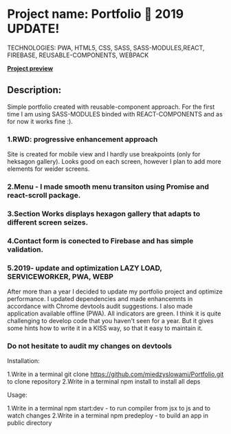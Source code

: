 # Project name: Portfolio :princess: 2019 UPDATE!

TECHNOLOGIES: PWA, HTML5, CSS, SASS, SASS-MODULES,REACT, FIREBASE, REUSABLE-COMPONENTS, WEBPACK

**[Project preview](https://miedzyslowami.github.io/Portfolio/)**

## **Description:**  
Simple portfolio created with reusable-component approach. For the first time I am using SASS-MODULES binded with REACT-COMPONENTS and as for now it works fine :).

### **1.RWD: progressive enhancement approach**
Site is created for mobile view and I hardly use breakpoints (only for heksagon gallery). Looks good on each screen, however I plan to add more elements for weider screens.

### **2.Menu - I made smooth menu transiton using Promise and react-scroll package.**

### **3.Section Works displays hexagon gallery that adapts to different screen seizes.**

### **4.Contact form is conected to Firebase and has simple validation.**

### **5.2019- update and optimization LAZY LOAD, SERVICEWORKER, PWA, WEBP**

After more than a year I decided to update my portfolio project and optimize performance. I updated dependencies and made enhancemnts in accordance with Chrome devtools audit suggestions. I also made application available offline (PWA). All indicators are green. I think it is quite challenging to develop code that you haven't seen for a year. But it gives some hints how to write it in a KISS way, so that it easy to maintain it.

### **Do not hesitate to audit my changes on devtools**

Installation:

1.Write in a terminal git clone https://github.com/miedzyslowami/Portfolio.git to clone repository 
2.Write in a terminal npm install to install all deps

Usage:

1.Write in a terminal npm start:dev - to run compiler from jsx to js and to watch changes
2.Write in a terminal npm predeploy - to build an app in public directory 
